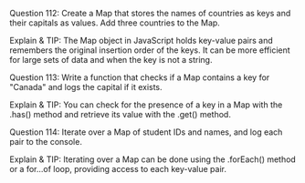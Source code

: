 Question 112: Create a Map that stores the names of countries as keys and their capitals as values. Add three countries to the Map.

Explain & TIP: The Map object in JavaScript holds key-value pairs and remembers the original insertion order of the keys. It can be more efficient for large sets of data and when the key is not a string.


Question 113: Write a function that checks if a Map contains a key for "Canada" and logs the capital if it exists.

Explain & TIP: You can check for the presence of a key in a Map with the .has() method and retrieve its value with the .get() method.


Question 114: Iterate over a Map of student IDs and names, and log each pair to the console.

Explain & TIP: Iterating over a Map can be done using the .forEach() method or a for...of loop, providing access to each key-value pair.